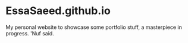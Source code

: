 # EssaSaeed.github.io

My personal website to showcase some portfolio stuff, a masterpiece in progress. 'Nuf said.
